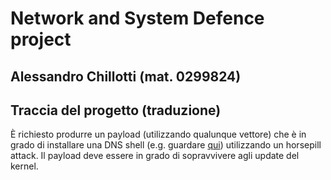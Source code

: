 # Network and System Defence project
## Alessandro Chillotti (mat. 0299824)

## Traccia del progetto (traduzione)
È richiesto produrre un payload (utilizzando qualunque vettore) che è in grado di installare una DNS shell (e.g. guardare [qui](https://github.com/sensepost/DNS-Shell)) utilizzando un horsepill attack. Il payload deve essere in grado di sopravvivere agli update del kernel.
